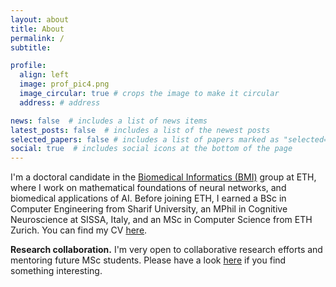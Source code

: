 ```yaml
---
layout: about
title: About
permalink: /
subtitle: 

profile:
  align: left
  image: prof_pic4.png
  image_circular: true # crops the image to make it circular
  address: # address

news: false  # includes a list of news items
latest_posts: false  # includes a list of the newest posts
selected_papers: false # includes a list of papers marked as "selected={true}"
social: true  # includes social icons at the bottom of the page
---
```

I'm a doctoral candidate in the [Biomedical Informatics (BMI)](https://bmi.inf.ethz.ch) group at ETH, where I work on mathematical foundations of neural networks, and biomedical applications of AI. Before joining ETH, I earned a BSc in Computer Engineering from Sharif University, an MPhil in Cognitive Neuroscience at SISSA, Italy, and an MSc in Computer Science from ETH Zurich. You can find my CV [here](/cv).


**Research collaboration.** I'm very open to collaborative research efforts and mentoring future MSc students. Please have a look [here](/projects/) if you find something interesting. 